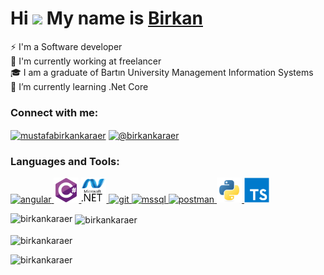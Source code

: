Hi <a href="https://www.linkedin.com/in/mustafabirkankaraer/"><img src="https://media.giphy.com/media/hvRJCLFzcasrR4ia7z/giphy.gif" width="30"></a> My name is [Birkan](https://www.linkedin.com/in/mustafabirkankaraer/)
=======================

⚡ I'm a Software developer<br>🔭 I'm currently working at freelancer<br>🎓 I am a graduate of Bartın University Management Information Systems<br>🌱 I’m currently learning .Net Core

<h3 align="left">Connect with me:</h3>
<p align="left">
<a href="https://linkedin.com/in/mustafabirkankaraer" target="blank"><img align="center" src="https://raw.githubusercontent.com/rahuldkjain/github-profile-readme-generator/master/src/images/icons/Social/linked-in-alt.svg" alt="mustafabirkankaraer" height="30" width="40" /></a>
<a href="https://medium.com/@birkankaraer" target="blank"><img align="center" src="https://raw.githubusercontent.com/rahuldkjain/github-profile-readme-generator/master/src/images/icons/Social/medium.svg" alt="@birkankaraer" height="30" width="40" /></a>
</p>

<h3 align="left">Languages and Tools:</h3>
<p align="left"> <a href="https://angular.io" target="_blank" rel="noreferrer"> <img src="https://angular.io/assets/images/logos/angular/angular.svg" alt="angular" width="40" height="40"/> </a> <a href="https://www.w3schools.com/cs/" target="_blank" rel="noreferrer"> <img src="https://raw.githubusercontent.com/devicons/devicon/master/icons/csharp/csharp-original.svg" alt="csharp" width="40" height="40"/> </a> <a href="https://dotnet.microsoft.com/" target="_blank" rel="noreferrer"> <img src="https://raw.githubusercontent.com/devicons/devicon/master/icons/dot-net/dot-net-original-wordmark.svg" alt="dotnet" width="40" height="40"/> </a> <a href="https://git-scm.com/" target="_blank" rel="noreferrer"> <img src="https://www.vectorlogo.zone/logos/git-scm/git-scm-icon.svg" alt="git" width="40" height="40"/> </a> <a href="https://www.microsoft.com/en-us/sql-server" target="_blank" rel="noreferrer"> <img src="https://www.svgrepo.com/show/303229/microsoft-sql-server-logo.svg" alt="mssql" width="40" height="40"/> </a> <a href="https://postman.com" target="_blank" rel="noreferrer"> <img src="https://www.vectorlogo.zone/logos/getpostman/getpostman-icon.svg" alt="postman" width="40" height="40"/> </a> <a href="https://www.python.org" target="_blank" rel="noreferrer"> <img src="https://raw.githubusercontent.com/devicons/devicon/master/icons/python/python-original.svg" alt="python" width="40" height="40"/> </a> <a href="https://www.typescriptlang.org/" target="_blank" rel="noreferrer"> <img src="https://raw.githubusercontent.com/devicons/devicon/master/icons/typescript/typescript-original.svg" alt="typescript" width="40" height="40"/> </a> </p>

<p><img align="left" src="https://github-readme-stats.vercel.app/api/top-langs?username=birkankaraer&show_icons=true&locale=en&layout=compact" alt="birkankaraer" /></p>

<p>&nbsp;<img align="center" src="https://github-readme-stats.vercel.app/api?username=birkankaraer&show_icons=true&locale=en" alt="birkankaraer" /></p>

<p><img align="center" src="https://github-readme-streak-stats.herokuapp.com/?user=birkankaraer&" alt="birkankaraer" /></p>

<p align="left"> <img src="https://komarev.com/ghpvc/?username=birkankaraer&label=Profile%20views&color=0e75b6&style=flat" alt="birkankaraer" /> </p>

